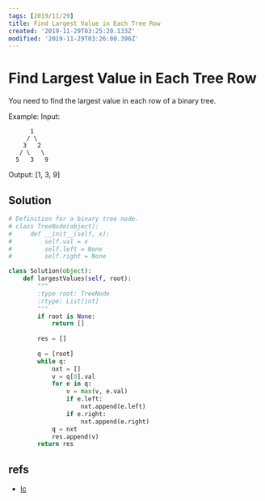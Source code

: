 ```yaml
---
tags: [2019/11/29]
title: Find Largest Value in Each Tree Row
created: '2019-11-29T03:25:20.133Z'
modified: '2019-11-29T03:26:00.396Z'
---
```


#  Find Largest Value in Each Tree Row

You need to find the largest value in each row of a binary tree.

Example:
Input: 

          1
         / \
        3   2
       / \   \  
      5   3   9 

Output: [1, 3, 9]

## Solution

```python
# Definition for a binary tree node.
# class TreeNode(object):
#     def __init__(self, x):
#         self.val = x
#         self.left = None
#         self.right = None

class Solution(object):
    def largestValues(self, root):
        """
        :type root: TreeNode
        :rtype: List[int]
        """
        if root is None:
            return []
        
        res = []
        
        q = [root]
        while q:
            nxt = []
            v = q[0].val
            for e in q:
                v = max(v, e.val)
                if e.left:
                    nxt.append(e.left)
                if e.right:
                    nxt.append(e.right)
            q = nxt
            res.append(v)
        return res
```

## refs

* [lc](https://leetcode.com/problems/find-largest-value-in-each-tree-row/)
